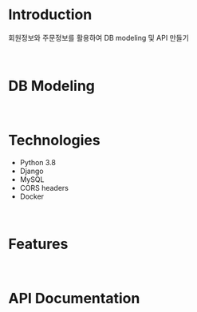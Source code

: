 # Introduction
회원정보와 주문정보를 활용하여 DB modeling 및 API 만들기

<br>

# DB Modeling

<br>

# Technologies
* Python 3.8
* Django
* MySQL
* CORS headers
* Docker

<br>

# Features

<br>

# API Documentation

